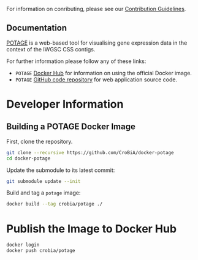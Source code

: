 For information on conributing, please see our [Contribution Guidelines](https://github.com/CroBiA/docker-potage/blob/master/CONTRIBUTING.md).

## Documentation

[POTAGE](https://github.com/CroBiA/potage) is a web-based tool for visualising gene expression data in the context
of the IWGSC CSS contigs.

For further information please follow any of these links:

 * `POTAGE` [Docker Hub](https://hub.docker.com/r/crobia/potage/) for information on using the official Docker image.
 * `POTAGE` [GitHub code repository](https://github.com/CroBiA/potage) for web application source code.

# Developer Information

## Building a POTAGE Docker Image

First, clone the repository.

```bash
git clone --recursive https://github.com/CroBiA/docker-potage
cd docker-potage
```

Update the submodule to its latest commit:

```bash
git submodule update --init
```

Build and tag a `potage` image:

```bash
docker build --tag crobia/potage ./
```

# Publish the Image to Docker Hub

```bash
docker login
docker push crobia/potage
```
